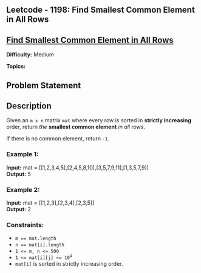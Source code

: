 ## Leetcode - 1198: Find Smallest Common Element in All Rows

## [Find Smallest Common Element in All Rows](https://leetcode.ca/2019-03-12-1198-Find-Smallest-Common-Element-in-All-Rows/)


**Difficulty:** Medium

**Topics:**

## Problem Statement

## Description
Given an `m x n` matrix `mat` where every row is sorted in **strictly increasing** order, return *the* **smallest common element**  *in all rows*.

If there is no common element, return `-1`.


### Example 1:  
**Input:** mat = [[1,2,3,4,5],[2,4,5,8,10],[3,5,7,9,11],[1,3,5,7,9]]   
**Output:** 5    


### Example 2:    
**Input:** mat = [[1,2,3],[2,3,4],[2,3,5]]    
**Output:** 2    



### Constraints:  
- <code>m == mat.length</code>
- <code>n == mat[i].length</code>
- <code>1 <= m, n <= 500</code>
- <code>1 <= mat[i][j] <= 10<sup>4</sup></code>
- `mat[i]` is sorted in strictly increasing order.